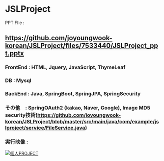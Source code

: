 # JSLProject

PPT FIle : 
## https://github.com/joyoungwook-korean/JSLProject/files/7533440/JSLProject_ppt.pptx


### FrontEnd : HTML, Jquery, JavaScript, ThymeLeaf

### DB : Mysql

### BackEnd : Java, SpringBoot, SpringJPA, SpringSecurity

### その他　: SpringOAuth2 (kakao, Naver, Google), Image MD5 security技術(https://github.com/joyoungwook-korean/JSLProject/blob/master/src/main/java/com/example/jslproject/service/FileService.java)


### 実行映像 : 


[![個人PROJECT](http://img.youtube.com/vi/bsCkDZL6MWY/0.jpg)](https://youtu.be/bsCkDZL6MWY?t=0s) 
